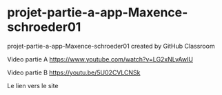 # projet-partie-a-app-Maxence-schroeder01
projet-partie-a-app-Maxence-schroeder01 created by GitHub Classroom


Video partie A 
https://www.youtube.com/watch?v=LG2xNLvAwIU

Video partie B
https://youtu.be/5U02CVLCNSk

Le lien vers le site 
